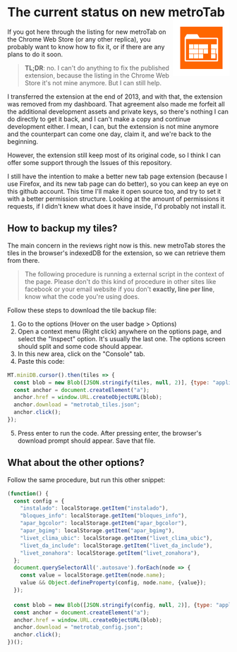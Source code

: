 # The current status on new metroTab <img src="icon_128.png" align="right" alt="" width="128">

If you got here through the listing for new metroTab on the Chrome Web Store (or any other replica), you probably want to know how to fix it, or if there are any plans to do it soon.

> **TL;DR**: no. I can't do anything to fix the published extension, because the listing in the Chrome Web Store it's not mine anymore. But I can still help.

I transferred the extension at the end of 2013, and with that, the extension was removed from my dashboard. That agreement also made me forfeit all the additional development assets and private keys, so there's nothing I can do directly to get it back, and I can't make a copy and continue development either. I mean, I can, but the extension is not mine anymore and the counterpart can come one day, claim it, and we're back to the beginning.

However, the extension still keep most of its original code, so I think I can offer some support through the Issues of this repository.

I still have the intention to make a better new tab page extension (because I use Firefox, and its new tab page can do better), so you can keep an eye on this github account. This time I'll make it open source too, and try to set it with a better permission structure. Looking at the amount of permissions it requests, if I didn't knew what does it have inside, I'd probably not install it.

## How to backup my tiles?

The main concern in the reviews right now is this. new metroTab stores the tiles in the browser's indexedDB for the extension, so we can retrieve them from there.

> The following procedure is running a external script in the context of the page. Please don't do this kind of procedure in other sites like facebook or your email website if you don't **exactly, line per line**, know what the code you're using does.

Follow these steps to download the tile backup file:

1. Go to the options (Hover on the user badge > Options)
2. Open a context menu (Right click) anywhere on the options page, and select the "Inspect" option. It's usually the last one. The options screen should split and some code should appear.
3. In this new area, click on the "Console" tab.
4. Paste this code:

```js
MT.miniDB.cursor().then(tiles => {
  const blob = new Blob([JSON.stringify(tiles, null, 2)], {type: "application/json"});
  const anchor = document.createElement("a");
  anchor.href = window.URL.createObjectURL(blob);
  anchor.download = "metrotab_tiles.json";
  anchor.click();
});
```
5. Press enter to run the code. After pressing enter, the browser's download prompt should appear. Save that file.

## What about the other options?

Follow the same procedure, but run this other snippet:

```js
(function() {
  const config = {
    "instalado": localStorage.getItem("instalado"),
    "bloques_info": localStorage.getItem("bloques_info"),
    "apar_bgcolor": localStorage.getItem("apar_bgcolor"),
    "apar_bgimg": localStorage.getItem("apar_bgimg"),
    "livet_clima_ubic": localStorage.getItem("livet_clima_ubic"),
    "livet_da_include": localStorage.getItem("livet_da_include"),
    "livet_zonahora": localStorage.getItem("livet_zonahora"),
  };
  document.querySelectorAll('.autosave').forEach(node => {
    const value = localStorage.getItem(node.name);
    value && Object.defineProperty(config, node.name, {value});
  });

  const blob = new Blob([JSON.stringify(config, null, 2)], {type: "application/json"});
  const anchor = document.createElement("a");
  anchor.href = window.URL.createObjectURL(blob);
  anchor.download = "metrotab_config.json";
  anchor.click();
})();
```
